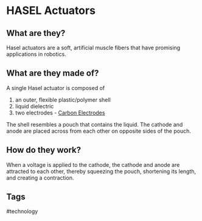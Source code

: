 # HASEL Actuators

## What are they?
Hasel actuators are a soft, artificial muscle fibers that have promising applications in robotics.  

## What are they made of?
A single Hasel actuator is composed of  
1. an outer, flexible plastic/polymer shell  
2. liquid dielectric  
3. two electrodes - [Carbon Electrodes](../202304220219)

The shell resembles a pouch that contains the liquid. The cathode and anode are placed across from each other on opposite sides of the pouch. 

## How do they work?
When a voltage is applied to the cathode, the cathode and anode are attracted to each other, thereby squeezing the pouch, shortening its length, and creating a contraction.   

## Tags
#technology
